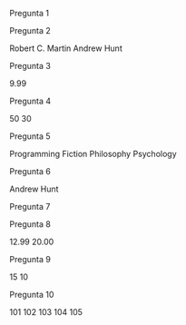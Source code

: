 Pregunta 1
<titles>
  <title>Clean Code</title>
  <title>The Pragmatic Programmer</title>
  <title>1984</title>
  <title>The Art of War</title>
  <title>Thinking, Fast and Slow</title>
</titles>

Pregunta 2

<authors>
  <author>Robert C. Martin</author>
  <author>Andrew Hunt</author>
</authors>

Pregunta 3

<price currency="USD">9.99</price>

Pregunta 4

<book id="103">
  <title>1984</title>
  <stock>50</stock>
</book>
<book id="104">
  <title>The Art of War</title>
  <stock>30</stock>
</book>

Pregunta 5

<genres>
  <genre>Programming</genre>
  <genre>Fiction</genre>
  <genre>Philosophy</genre>
  <genre>Psychology</genre>
</genres>

Pregunta 6

<author>Andrew Hunt</author>

Pregunta 7

<title>The Art of War</title>

Pregunta 8

<books>
  <book id="103">
    <title>1984</title>
    <price currency="USD">12.99</price>
  </book>
  <book id="105">
    <title>Thinking, Fast and Slow</title>
    <price currency="USD">20.00</price>
  </book>
</books>

Pregunta 9

<books>
  <book id="102">
    <title>The Pragmatic Programmer</title>
    <stock>15</stock>
  </book>
  <book id="105">
    <title>Thinking, Fast and Slow</title>
    <stock>10</stock>
  </book>
</books>

Pregunta 10

<ids>
  <id>101</id>
  <id>102</id>
  <id>103</id>
  <id>104</id>
  <id>105</id>
</ids>
